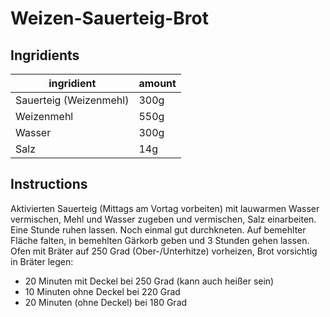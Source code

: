 # Weizen-Sauerteig-Brot

## Ingridients

| ingridient | amount |
|-|-|
| Sauerteig (Weizenmehl) | 300g |
| Weizenmehl | 550g |
| Wasser | 300g |
| Salz | 14g |

## Instructions

Aktivierten Sauerteig (Mittags am Vortag vorbeiten) mit lauwarmen Wasser vermischen, Mehl und Wasser zugeben und vermischen, Salz einarbeiten. Eine Stunde ruhen lassen.
Noch einmal gut durchkneten. Auf bemehlter Fläche falten, in bemehlten Gärkorb geben und 3 Stunden gehen lassen.
Ofen mit Bräter auf 250 Grad (Ober-/Unterhitze) vorheizen, Brot vorsichtig in Bräter legen:
* 20 Minuten mit Deckel bei 250 Grad (kann auch heißer sein)
* 10 Minuten ohne Deckel bei 220 Grad
* 20 Minuten (ohne Deckel) bei 180 Grad
